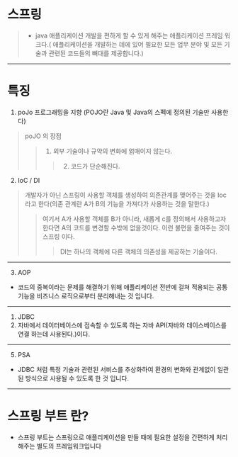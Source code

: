 # 스프링
> - java 애플리케이션 개발을 편하게 할 수 있게 해주는  애플리케이션 프레임 워크다.( 애플리케이션을 개발하는 데에 있어 필요한 모든 업무 분야 및 모든 기술과 관련된 코드들의 뼈대를 제공합니다.)

----------------------------------------
# 특징
1. poJo 프로그래밍을 지향  (POJO란  Java 및 Java의 스펙에 정의된 기술만 사용한다)
> poJO 의 장점
>> 1. 외부 기술이나 규약의 변화에 얽매이지 않는다.
>>>2. 코드가 단순해진다.
2. IoC / DI
> 개발자가 아닌 스프링이  사용할 객체를 생성하여 의존관계를 맺어주는 것을 Ioc라고 한다(의존 관계란 A가 B의 기능을 가져다가 사용하는 것을 말한다.)
 >> 여기서 A가 사용할 객체를 B가 아니라, 새롭게 c를 정의해서 사용하고자 한다면 A의 코드를 변경할 수밖에 없을것이다. 이런 불편을 줄여주는 것이 스프링 이다.
>>> DI는 하나의 객체에 다른 객체의 의존성을 제공하는 기술이다.
--------------------------------------
3. AOP
* 코드의 중복이라는 문제를  해결하기 위해 애플리케이션 전반에 걸쳐 적용되는 공통 기능을 비즈니스 로직으로부터 분리해내는 것 입니다.
---------------------------------------
1. JDBC
2.  자바에서 데이터베이스에 접속할 수 있도록 하는 자바 API(자바와 데이스베이스를 연결 하는데 사용된다.)이다.
-----------------------------------------------
5. PSA
* JDBC 처럼  특정 기술과 관련된 서비스를 추상화하여 환경의 변화와 관계없이  일관된 방식으로 사용될 수 있도록 한 것 입니다.
---------------------------------------------
# 스프링 부트 란?
*  스프링 부트는 스프링으로 애플리케이션을 만들 때에 필요한 설정을 간편하게 처리해주는 별도의 프레임워크입니다


